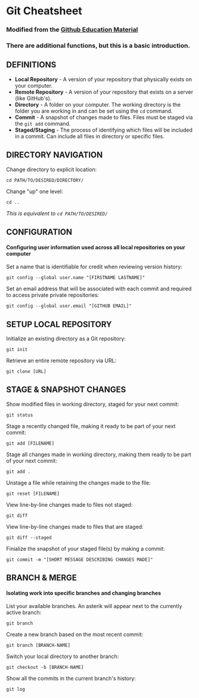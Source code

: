 # Git Cheatsheet
### Modified from the [Github Education Material](https://education.github.com/git-cheat-sheet-education.pdf)
### There are additional functions, but this is a basic introduction.
## DEFINITIONS
* **Local Repository** - A version of your repository that physically exists on your computer.
* **Remote Repository** - A version of your repository that exists on a server (like GitHub's).
* **Directory** - A folder on your computer. The working directory is the folder you are working in and can be set using the `cd` command.
* **Commit** - A snapshot of changes made to files. Files must be staged via the `git add` command. 
* **Staged/Staging** - The process of identifying which files will be included in a commit. Can include all files in directory or specific files.

## DIRECTORY NAVIGATION
Change directory to explicit location:
```
cd PATH/TO/DESIRED/DIRECTORY/
```
Change "up" one level:
```
cd ..
```
*This is equivalent to `cd PATH/TO/DESIRED/`*

## CONFIGURATION
#### Configuring user information used across all local repositories on your computer
Set a name that is identifiable for credit when reviewing version history:
```
git config --global user.name "[FIRSTNAME LASTNAME]"
```
Set an email address that will be associated with each commit and required to access private
private repositories:
```
git config --global user.email "[GITHUB EMAIL]"
```
## SETUP LOCAL REPOSITORY
Initialize an existing directory as a Git repository:
```
git init
```
Retrieve an entire remote repository via URL:
```
git clone [URL]
```
## STAGE & SNAPSHOT CHANGES
Show modified files in working directory, staged for your next commit:
```
git status
```
Stage a recently changed file, making it ready to be part of your next commit:
```
git add [FILENAME]
```
Stage all changes made in working directory, making them ready to be part of your next commit:
```
git add .
```
Unstage a file while retaining the changes made to the file:
```
git reset [FILENAME]
```
View line-by-line changes made to files not staged:
```
git diff
```
View line-by-line changes made to files that are staged:
```
git diff --staged
``` 
Finialize the snapshot of your staged file(s) by making a commit:
```
git commit -m "[SHORT MESSAGE DESCRIBING CHANGES MADE]"
```
## BRANCH & MERGE
#### Isolating work into specific branches and changing branches
List your available branches. An asterik will appear next to the currently active branch:
```
git branch
```
Create a new branch based on the most recent commit:
```
git branch [BRANCH-NAME]
```
Switch your local directory to another branch:
```
git checkout -b [BRANCH-NAME]
```
Show all the commits in the current branch's history:
```
git log
```